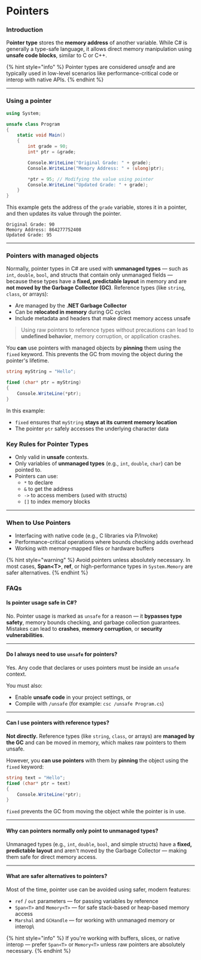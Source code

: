 # Pointers

### Introduction

P**ointer type** stores the **memory address** of another variable. While C# is generally a type-safe language, it allows direct memory manipulation using **unsafe code blocks**, similar to C or C++.

{% hint style="info" %}
Pointer types are considered _unsafe_ and are typically used in low-level scenarios like performance-critical code or interop with native APIs.
{% endhint %}

***

### Using a pointer

```csharp
using System;

unsafe class Program
{
    static void Main()
    {
        int grade = 90;
        int* ptr = &grade;

        Console.WriteLine("Original Grade: " + grade);
        Console.WriteLine("Memory Address: " + (ulong)ptr);

        *ptr = 95; // Modifying the value using pointer
        Console.WriteLine("Updated Grade: " + grade);
    }
}
```

This example gets the address of the `grade` variable, stores it in a pointer, and then updates its value through the pointer.

```
Original Grade: 90
Memory Address: 864277752408
Updated Grade: 95
```

***

### Pointers with managed objects

Normally, pointer types in C# are used with **unmanaged types** — such as `int`, `double`, `bool`, and structs that contain only unmanaged fields — because these types have a **fixed, predictable layout** in memory and are **not moved by the Garbage Collector (GC)**. Reference types (like `string`, `class`, or arrays):

* Are managed by the **.NET Garbage Collector**
* Can be **relocated in memory** during GC cycles
* Include metadata and headers that make direct memory access unsafe

> Using raw pointers to reference types without precautions can lead to **undefined behavior**, memory corruption, or application crashes.

You **can** use pointers with managed objects by **pinning** them using the `fixed` keyword. This prevents the GC from moving the object during the pointer's lifetime.



```csharp
string myString = "Hello";

fixed (char* ptr = myString)
{
    Console.WriteLine(*ptr);
}
```

In this example:

* `fixed` ensures that `myString` **stays at its current memory location**
* The pointer `ptr` safely accesses the underlying character data

### Key Rules for Pointer Types

* Only valid in **unsafe** contexts.
* Only variables of **unmanaged types** (e.g., `int`, `double`, `char`) can be pointed to.
* Pointers can use:
  * `*` to declare
  * `&` to get the address
  * `->` to access members (used with structs)
  * `[]` to index memory blocks

***

### When to Use Pointers

* Interfacing with native code (e.g., C libraries via P/Invoke)
* Performance-critical operations where bounds checking adds overhead
* Working with memory-mapped files or hardware buffers

{% hint style="warning" %}
Avoid pointers unless absolutely necessary. In most cases, **Span\<T>**, **ref**, or high-performance types in `System.Memory` are safer alternatives.
{% endhint %}

### FAQs

#### Is pointer usage safe in C#?

No. Pointer usage is marked as `unsafe` for a reason — it **bypasses type safety**, memory bounds checking, and garbage collection guarantees. Mistakes can lead to **crashes**, **memory corruption**, or **security vulnerabilities**.

***

#### Do I always need to use `unsafe` for pointers?

Yes. Any code that declares or uses pointers must be inside an `unsafe` context.

You must also:

* Enable **unsafe code** in your project settings, or
* Compile with `/unsafe` (for example: `csc /unsafe Program.cs`)

***

#### Can I use pointers with reference types?

**Not directly.** Reference types (like `string`, `class`, or arrays) are **managed by the GC** and can be moved in memory, which makes raw pointers to them unsafe.

However, you **can use pointers** with them by **pinning** the object using the `fixed` keyword:

```csharp
string text = "Hello";
fixed (char* ptr = text)
{
    Console.WriteLine(*ptr);
}
```

`fixed` prevents the GC from moving the object while the pointer is in use.

***

#### Why can pointers normally only point to unmanaged types?

Unmanaged types (e.g., `int`, `double`, `bool`, and simple structs) have a **fixed, predictable layout** and aren't moved by the Garbage Collector — making them safe for direct memory access.

***

#### What are safer alternatives to pointers?

Most of the time, pointer use can be avoided using safer, modern features:

* `ref` / `out` parameters — for passing variables by reference
* `Span<T>` and `Memory<T>` — for safe stack-based or heap-based memory access
* `Marshal` and `GCHandle` — for working with unmanaged memory or interop\\

{% hint style="info" %}
If you're working with buffers, slices, or native interop — prefer `Span<T>` or `Memory<T>` unless raw pointers are absolutely necessary.
{% endhint %}
